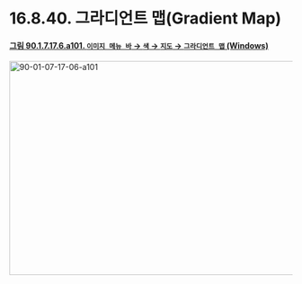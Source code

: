 # 16.8.40. 그라디언트 맵(Gradient Map)

<a id="90-01-07-17-06-a101"></a>

#### [그림 90.1.7.17.6.a101. `이미지 메뉴 바` → `색` → `지도` → `그라디언트 맵` (Windows)](./90-01-07-17-06-gradient_map.md#90-01-07-17-06-a101)
<img width="511" height="381" alt="90-01-07-17-06-a101" src="https://github.com/user-attachments/assets/a0bb8141-0763-4b18-8740-f31540f8e405" />